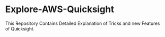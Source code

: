 # Explore-AWS-Quicksight
This Repository Contains Detailed Explanation of Tricks and new Features of Quicksight.
